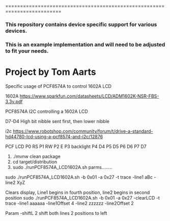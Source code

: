 =========================================================================

### This repository contains device specific support for various devices.

### This is an example implementation and will need to be adjusted to fit your needs.

Project by Tom Aarts
==========================================================================

Specific usage of PCF8574A to control 1602A LCD

1602A
https://www.sparkfun.com/datasheets/LCD/ADM1602K-NSR-FBS-3.3v.pdf

PCF8574A I2C controlling a 1602A LCD

D7-D4 High bit nibble sent first, then lower nibble

i2c
https://www.robotshop.com/community/forum/t/drive-a-standard-hd44780-lcd-using-a-pcf8574-and-i2c/12876

PCF LCD
P0 RS
P1 RW
P2 E
P3 backlight
P4 D4
P5 D5
P6 D6
P7 D7

1. ./mvnw clean package
2. cd target/distribution
3. sudo ./runPCF8574A_LCD1602A.sh parms........

sudo ./runPCF8574A_LCD1602A.sh -b 0x01 -a 0x27 -t trace -line1 aBc -line2 XyZ

Clears display, Line1 begins in fourth position, line2 begins in second position
sudo ./runPCF8574A_LCD1602A.sh -b 0x01 -a 0x27 -clearLCD -t trace -line1 aaaaaa -line1Offset 4 -line2 zzzzzz
-line2Offset 2

Param -shiftL 2 shift both lines 2 positions to left
